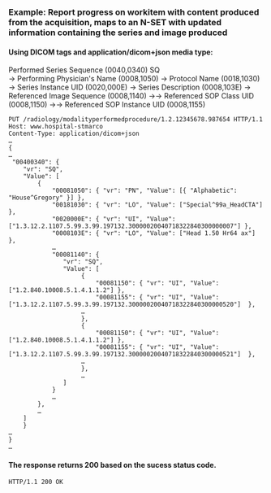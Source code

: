 ### Example: Report progress on workitem with content produced from the acquisition, maps to an N-SET with updated information containing the series and image produced

#### Using DICOM tags and application/dicom+json media type:  
Performed Series Sequence (0040,0340) SQ  
-> Performing Physician's Name (0008,1050)
-> Protocol Name (0018,1030) 
-> Series Instance UID (0020,000E) 
-> Series Description (0008,103E)
-> Referenced Image Sequence (0008,1140)
->-> Referenced SOP Class UID (0008,1150)
->-> Referenced SOP Instance UID (0008,1155)

```http
PUT /radiology/modalityperformedprocedure/1.2.12345678.987654 HTTP/1.1
Host: www.hospital-stmarco
Content-Type: application/dicom+json
…
{
…
 "00400340": { 
    "vr": "SQ",
    "Value": [
        {
            "00081050": { "vr": "PN", "Value": [{ "Alphabetic": "House^Gregory" }] },
            "00181030": { "vr": "LO", "Value": ["Special^99a_HeadCTA"]  },
            "0020000E": { "vr": "UI", "Value": ["1.3.12.2.1107.5.99.3.99.197132.30000020040718322840300000007"] }, 
            "0008103E": { "vr": "LO", "Value": ["Head 1.50 Hr64 ax"] }, 
            …     
            "00081140": { 
               "vr": "SQ",
               "Value": [
                    {
                        "00081150": { "vr": "UI", "Value": ["1.2.840.10008.5.1.4.1.1.2"] },
                        "00081155": { "vr": "UI", "Value": ["1.3.12.2.1107.5.99.3.99.197132.30000020040718322840300000520"]  },
                    … 
                    },
                    {
                        "00081150": { "vr": "UI", "Value": ["1.2.840.10008.5.1.4.1.1.2"] },
                        "00081155": { "vr": "UI", "Value": ["1.3.12.2.1107.5.99.3.99.197132.30000020040718322840300000521"]  },
                    …
                    },                     
                    …
               ]
            }
            … 
        },
        …
    ]
    }
…
}
…
```

#### The response returns 200 based on the sucess status code.  
```http
HTTP/1.1 200 OK

```

